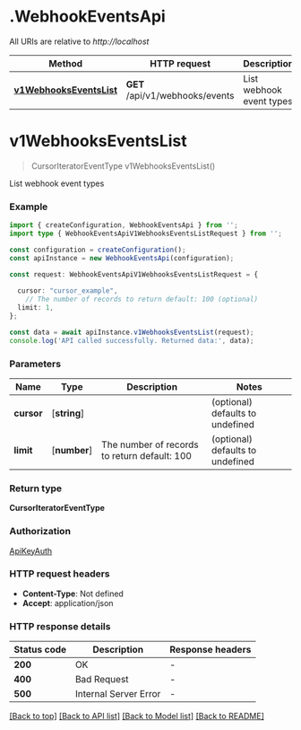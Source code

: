 # .WebhookEventsApi

All URIs are relative to *http://localhost*

Method | HTTP request | Description
------------- | ------------- | -------------
[**v1WebhooksEventsList**](WebhookEventsApi.md#v1WebhooksEventsList) | **GET** /api/v1/webhooks/events | List webhook event types


# **v1WebhooksEventsList**
> CursorIteratorEventType v1WebhooksEventsList()

List webhook event types

### Example


```typescript
import { createConfiguration, WebhookEventsApi } from '';
import type { WebhookEventsApiV1WebhooksEventsListRequest } from '';

const configuration = createConfiguration();
const apiInstance = new WebhookEventsApi(configuration);

const request: WebhookEventsApiV1WebhooksEventsListRequest = {
  
  cursor: "cursor_example",
    // The number of records to return default: 100 (optional)
  limit: 1,
};

const data = await apiInstance.v1WebhooksEventsList(request);
console.log('API called successfully. Returned data:', data);
```


### Parameters

Name | Type | Description  | Notes
------------- | ------------- | ------------- | -------------
 **cursor** | [**string**] |  | (optional) defaults to undefined
 **limit** | [**number**] | The number of records to return default: 100 | (optional) defaults to undefined


### Return type

**CursorIteratorEventType**

### Authorization

[ApiKeyAuth](README.md#ApiKeyAuth)

### HTTP request headers

 - **Content-Type**: Not defined
 - **Accept**: application/json


### HTTP response details
| Status code | Description | Response headers |
|-------------|-------------|------------------|
**200** | OK |  -  |
**400** | Bad Request |  -  |
**500** | Internal Server Error |  -  |

[[Back to top]](#) [[Back to API list]](README.md#documentation-for-api-endpoints) [[Back to Model list]](README.md#documentation-for-models) [[Back to README]](README.md)


